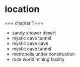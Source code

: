 # location
=== chapter 1 ===
* sandy shower desert
* mystic cave tunnel
* mystic cave cave
* mystic cave tunnel
* metropolis under construction
* rock world mining facility

